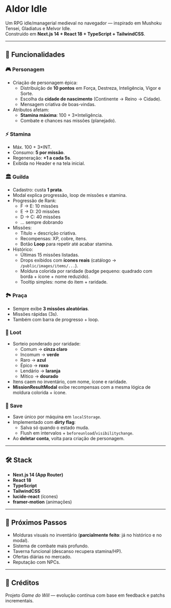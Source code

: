 # Aldor Idle

Um RPG idle/managerial medieval no navegador — inspirado em Mushoku Tensei, Gladiatus e Melvor Idle.  
Construído em **Next.js 14 + React 18 + TypeScript + TailwindCSS**.

---

## 🚀 Funcionalidades

### 🎮 Personagem
- Criação de personagem épica:
  - Distribuição de **10 pontos** em Força, Destreza, Inteligência, Vigor e Sorte.
  - Escolha da **cidade de nascimento** (Continente → Reino → Cidade).
  - Mensagem criativa de boas-vindas.
- Atributos afetam:
  - **Stamina máxima**: 100 + 3×Inteligência.
  - Combate e chances nas missões (planejado).

### ⚡ Stamina
- Máx. 100 + 3×INT.
- Consumo: **5 por missão**.
- Regeneração: **+1 a cada 5s**.
- Exibida no Header e na tela inicial.

### 🏛️ Guilda
- Cadastro: custa **1 prata**.
- Modal explica progressão, loop de missões e stamina.
- Progressão de Rank:
  - F → E: 10 missões
  - E → D: 20 missões
  - D → C: 40 missões
  - … sempre dobrando
- Missões:
  - Título + descrição criativa.
  - Recompensas: XP, cobre, itens.
  - Botão **Loop** para repetir até acabar stamina.
- Histórico:
  - Últimas 15 missões listadas.
  - Drops exibidos com **ícones reais** (catálogo → `/public/images/items/...`).
  - Moldura colorida por raridade (badge pequeno: quadrado com borda + ícone + nome reduzido).
  - Tooltip simples: nome do item + raridade.

### 🏞️ Praça
- Sempre exibe **3 missões aleatórias**.
- Missões rápidas (3s).
- Também com barra de progresso + loop.

### 🎁 Loot
- Sorteio ponderado por raridade:
  - Comum → **cinza claro**
  - Incomum → **verde**
  - Raro → **azul**
  - Épico → **roxo**
  - Lendário → **laranja**
  - Mítico → **dourado**
- Itens caem no inventário, com nome, ícone e raridade.
- **MissionResultModal** exibe recompensas com a mesma lógica de moldura colorida + ícone.

### 💾 Save
- Save único por máquina em `localStorage`.
- Implementado com **dirty flag**:
  - Salva só quando o estado muda.
  - Flush em intervalos + `beforeunload`/`visibilitychange`.
- Ao **deletar conta**, volta para criação de personagem.

---

## 🛠️ Stack
- **Next.js 14 (App Router)**
- **React 18**
- **TypeScript**
- **TailwindCSS**
- **lucide-react** (ícones)
- **framer-motion** (animações)

---

## 📌 Próximos Passos
- Molduras visuais no inventário (**parcialmente feito**: já no histórico e no modal).
- Sistema de combate mais profundo.
- Taverna funcional (descanso recupera stamina/HP).
- Ofertas diárias no mercado.
- Reputação com NPCs.

---

## 👑 Créditos
Projeto *Game do Will* — evolução contínua com base em feedback e patchs incrementais.  
